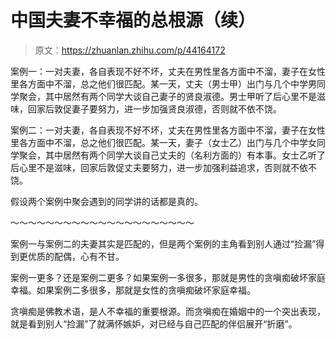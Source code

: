 # 中国夫妻不幸福的总根源（续）

> 原文：<https://zhuanlan.zhihu.com/p/44164172>

案例一：一对夫妻，各自表现不好不坏，丈夫在男性里各方面中不溜，妻子在女性里各方面中不溜，总之他们很匹配。某一天，丈夫（男士甲）出门与几个中学男同学聚会，其中居然有两个同学大谈自己妻子的贤良淑德。男士甲听了后心里不是滋味，回家后敦促妻子要努力，进一步加强贤良淑德，否则就不依不饶。

案例二：一对夫妻，各自表现不好不坏，丈夫在男性里各方面中不溜，妻子在女性里各方面中不溜，总之他们很匹配。某一天，妻子（女士乙）出门与几个中学女同学聚会，其中居然有两个同学大谈自己丈夫的（名利方面的）有本事。女士乙听了后心里不是滋味，回家后敦促丈夫要努力，进一步加强利益追求，否则就不依不饶。

假设两个案例中聚会遇到的同学讲的话都是真的。

～～～～～～～～～～～～～～～～～～～～～

案例一与案例二的夫妻其实是匹配的，但是两个案例的主角看到别人通过“捡漏”得到更优质的配偶，心有不甘。

案例一更多？还是案例二更多？如果案例一多很多，那就是男性的贪嗔痴破坏家庭幸福。如果案例二多很多，那就是女性的贪嗔痴破坏家庭幸福。

贪嗔痴是佛教术语，是人不幸福的重要根源。而贪嗔痴在婚姻中的一个突出表现，就是看到别人“捡漏”了就满怀嫉妒，对已经与自己匹配的伴侣展开“折磨”。